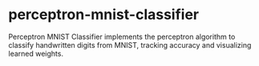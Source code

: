 # perceptron-mnist-classifier
Perceptron MNIST Classifier implements the perceptron algorithm to classify handwritten digits from MNIST, tracking accuracy and visualizing learned weights.
